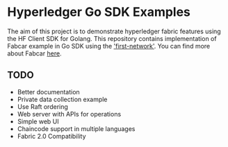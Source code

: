 # Hyperledger Go SDK Examples

The aim of this project is to demonstrate hyperledger fabric features using the HF Client SDK for Golang. This repository contains implementation of Fabcar example in Go SDK using the ['first-network'](https://hyperledger-fabric.readthedocs.io/en/release-1.4/build_network.html). You can find more about Fabcar [here](https://hyperledger-fabric.readthedocs.io/en/release-1.4/understand_fabcar_network.html).

## TODO

- Better documentation
- Private data collection example
- Use Raft ordering
- Web server with APIs for operations
- Simple web UI
- Chaincode support in multiple languages
- Fabric 2.0 Compatibility
  